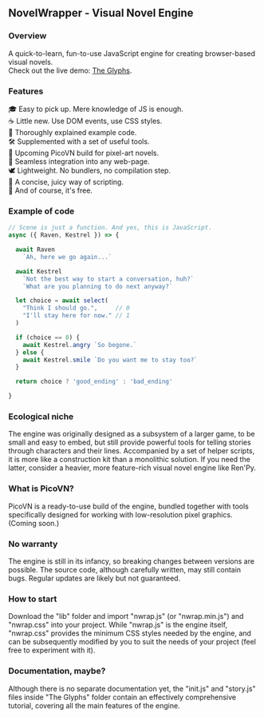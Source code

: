 ## NovelWrapper - Visual Novel Engine

### Overview
A quick-to-learn, fun-to-use JavaScript engine for creating browser-based visual novels.<br />
Check out the live demo: [The Glyphs](https://uteal.github.io/novelwrapper/The%20Glyphs).

### Features
🎓 Easy to pick up. Mere knowledge of JS is enough.<br />
☕ Little new. Use DOM events, use CSS styles.<br />
💬 Thoroughly explained example code.<br />
🛠️ Supplemented with a set of useful tools.<br />
👾 Upcoming PicoVN build for pixel-art novels.<br />
🌱 Seamless integration into any web-page.<br />
🕊️ Lightweight. No bundlers, no compilation step.<br />
🥩 A concise, juicy way of scripting.<br />
🍺 And of course, it's free.<br />

### Example of code
```js
// Scene is just a function. And yes, this is JavaScript.
async ({ Raven, Kestrel }) => {

  await Raven
    `Ah, here we go again...`

  await Kestrel
    `Not the best way to start a conversation, huh?`
    `What are you planning to do next anyway?`

  let choice = await select(
    "Think I should go.",     // 0
    "I'll stay here for now." // 1
  )

  if (choice == 0) {
    await Kestrel.angry `So begone.`
  } else {
    await Kestrel.smile `Do you want me to stay too?`
  }

  return choice ? 'good_ending' : 'bad_ending'

}
```

### Ecological niche
The engine was originally designed as a subsystem of a larger game, to be small and easy to embed, but still provide powerful tools for telling stories through characters and their lines. Accompanied by a set of helper scripts, it is more like a construction kit than a monolithic solution. If you need the latter, consider a heavier, more feature-rich visual novel engine like Ren'Py.

### What is PicoVN?
PicoVN is a ready-to-use build of the engine, bundled together with tools specifically designed for working with low-resolution pixel graphics. (Coming soon.)

### No warranty
The engine is still in its infancy, so breaking changes between versions are possible. The source code, although carefully written, may still contain bugs. Regular updates are likely but not guaranteed.

### How to start
Download the "lib" folder and import "nwrap.js" (or "nwrap.min.js") and "nwrap.css" into your project. While "nwrap.js" is the engine itself, "nwrap.css" provides the minimum CSS styles needed by the engine, and can be subsequently modified by you to suit the needs of your project (feel free to experiment with it).

### Documentation, maybe?
Although there is no separate documentation yet, the "init.js" and "story.js" files inside "The Glyphs" folder contain an effectively comprehensive tutorial, covering all the main features of the engine.
